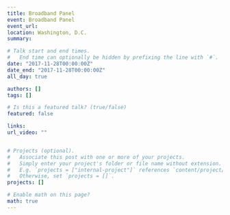 ```yaml
---
title: Broadband Panel 
event: Broadband Panel 
event_url: 
location: Washington, D.C.
summary: 

# Talk start and end times.
#   End time can optionally be hidden by prefixing the line with `#`.
date: "2017-11-28T00:00:00Z"
date_end: "2017-11-28T00:00:00Z"
all_day: true

authors: []
tags: []

# Is this a featured talk? (true/false)
featured: false

links:
url_video: ""


# Projects (optional).
#   Associate this post with one or more of your projects.
#   Simply enter your project's folder or file name without extension.
#   E.g. `projects = ["internal-project"]` references `content/project/deep-learning/index.md`.
#   Otherwise, set `projects = []`.
projects: []

# Enable math on this page?
math: true
---
```





